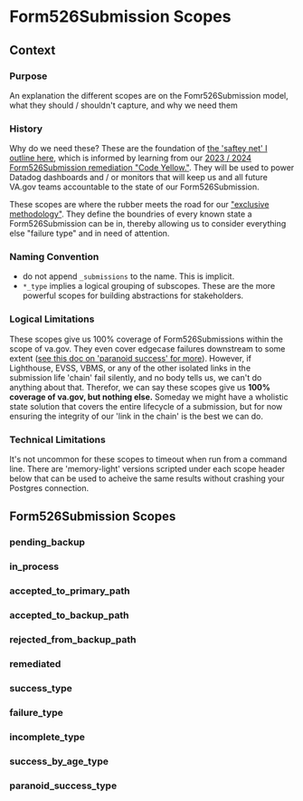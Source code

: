 # Form526Submission Scopes

## Context
### Purpose
An explanation the different scopes are on the Fomr526Submission model, what they should / shouldn't capture, and why we need them

### History

Why do we need these? These are the foundation of [the 'saftey net' I outline here](https://github.com/department-of-veterans-affairs/va.gov-team/blob/master/products/disability/526ez/engineering_research/untouched_submission_audit/526_state_repair_tdd.md), which is informed by learning from our [2023 / 2024 Form526Submission remediation "Code Yellow."]([url](https://github.com/department-of-veterans-affairs/va.gov-team/blob/master/products/disability/526ez/engineering_research/526_failure_batching_and_triage_handoff.md)). They will be used to power Datadog dashboards and / or monitors that will keep us and all future VA.gov teams accountable to the state of our Form526Submission.

These scopes are where the rubber meets the road for our ["exclusive methodology"](https://github.com/department-of-veterans-affairs/va.gov-team/blob/master/products/disability/526ez/engineering_research/untouched_submission_audit/526_state_repair_tdd.md#note-on-exclusive-methodology). They define the boundries of every known state a Form526Submission can be in, thereby allowing us to consider everything else "failure type" and in need of attention.

### Naming Convention
- do not append `_submissions` to the name. This is implicit.
- `*_type` implies a logical grouping of subscopes. These are the more powerful scopes for building abstractions for stakeholders.

### Logical Limitations
These scopes give us 100% coverage of Form526Submissions within the scope of va.gov. They even cover edgecase failures downstream to some extent ([see this doc on 'paranoid success' for more](https://github.com/department-of-veterans-affairs/va.gov-team/blob/master/products/disability/526ez/engineering_research/paranoid_success_submissions.md)).  However, if Lighthouse, EVSS, VBMS, or any of the other isolated links in the submission life 'chain' fail silently, and no body tells us, we can't do anything about that. Therefor, we can say these scopes give us **100% coverage of va.gov, but nothing else.** Someday we might have a wholistic state solution that covers the entire lifecycle of a submission, but for now ensuring the integrity of our 'link in the chain' is the best we can do.

### Technical Limitations
It's not uncommon for these scopes to timeout when run from a command line. There are 'memory-light' versions scripted under each scope header below that can be used to acheive the same results without crashing your Postgres connection.

## Form526Submission Scopes

### pending_backup
### in_process
### accepted_to_primary_path
### accepted_to_backup_path
### rejected_from_backup_path
### remediated
### success_type
### failure_type
### incomplete_type
### success_by_age_type
### paranoid_success_type

